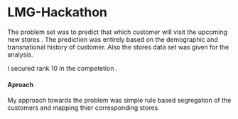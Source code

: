 # LMG-Hackathon
The problem set was to predict that which customer will visit the upcoming new stores . The prediction was entirely  based on the demographic and transnational history of customer. Also the stores data set was given for the analysis.    

I secured rank 10 in the competetion . 

#### Aproach
My approach towards the problem was simple rule based segregation of the customers and mapping thier corresponding stores.

